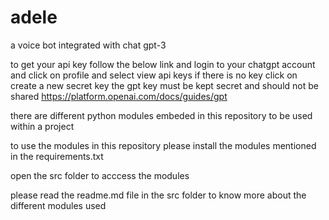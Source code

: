 # adele
a voice bot integrated with chat gpt-3


to get your api key follow the below link and login to your chatgpt account and click on profile and select view api keys if there is no key click on create a new secret key the gpt key must be kept secret and should not be shared
https://platform.openai.com/docs/guides/gpt

there are different python modules embeded in this repository to be used within a project 

to use the modules in this repository please install the modules mentioned in the requirements.txt

open the src folder to acccess the modules 

please read the readme.md file in the src folder to know more about the different modules used 
